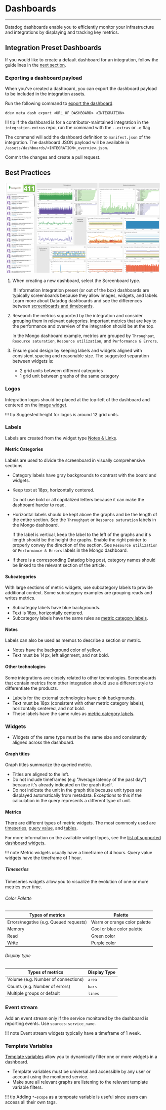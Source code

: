 # Dashboards

-----

Datadog dashboards enable you to efficiently monitor your infrastructure and integrations
 by displaying and tracking key metrics.
 
## Integration Preset Dashboards

If you would like to create a default dashboard for an integration, follow the guidelines in the [next section](./dashboards.md#best-practices).

### Exporting a dashboard payload
When you've created a dashboard, you can export the dashboard payload to be included in the integration assets.

Run the following command to [export the dashboard](../ddev/cli.md#export):

```cli
ddev meta dash export <URL_OF_DASHBOARD> <INTEGRATION>
```

!!! tip
    If the dashboard is for a contributor-maintained integration in the `integration-extras` repo, run the command with the `--extras` or `-e` flag.

The command will add the dashboard definition to `manifest.json` of the integration. 
The dashboard JSON payload will be available in `/assets/dashboards/<INTEGRATION>_overview.json`.

Commit the changes and create a pull request.

## Best Practices

![Mongo dashboard](https://raw.githubusercontent.com/DataDog/integrations-core/master/docs/developer/assets/images/mongo_dashboard.png)

1. When creating a new dashboard, select the Screenboard type.

    !!! information
        Integration preset (or out of the box) dashboards are typically screenboards because they allow images, widgets, and labels. 
        Learn more about Datadog dashboards and see the differences between [screenboards and timeboards](https://docs.datadoghq.com/dashboards/#screenboard-vs-timeboard). 

1. Research the metrics supported by the integration and consider grouping them in relevant categories. 
Important metrics that are key to the performance and overview of the integration should be at the top.

    In the Mongo dashboard example, metrics are grouped by `Throughput`, `Resource saturation`, `Resource utilization`, and `Performance & Errors`.

1. Ensure good design by keeping labels and widgets aligned with consistent spacing and reasonable size. 
   The suggested separation between widgets is:
   
    - 2 grid units between different categories
    - 1 grid unit between graphs of the same category

### Logos

Integration logos should be placed at the top-left of the dashboard and centered on the [image widget](https://docs.datadoghq.com/dashboards/widgets/image/).

!!! tip
    Suggested height for logos is around 12 grid units.

### Labels

Labels are created from the widget type [Notes & Links](https://docs.datadoghq.com/dashboards/widgets/note/).

#### Metric Categories
Labels are used to divide the screenboard in visually comprehensive sections. 

- Category labels have gray backgrounds to contrast with the board and widgets.
- Keep text at 18px, horizontally centered. 

    Do not use bold or all capitalized letters because it can make the dashboard harder to read.

- Horizontal labels should be kept above the graphs and be the length of the entire section. 
See the `Throughput` or `Resource saturation` labels in the Mongo dashboard.

    If the label is vertical, keep the label to the left of the graphs and it's length should be the height the graphs. 
Enable the right pointer to properly convey the direction of the section. See `Resource utilization` or `Performance & Errors` labels in the Mongo dashboard.

- If there is a corresponding Datadog blog post, category names should be linked to the relevant section of the article.

#### Subcategories
With large sections of metric widgets, use subcategory labels to provide additional context. 
Some subcategory examples are grouping reads and writes metrics.

- Subcategoy labels have blue backgrounds.
- Text is 16px, horizontally centered.
- Subcategory labels have the same rules as [metric category labels](./dashboards.md#metric-categories).

#### Notes
Labels can also be used as memos to describe a section or metric.

- Notes have the background color of yellow.
- Text must be 14px, left alignment, and not bold.

#### Other technologies
Some integrations are closely related to other technologies. 
Screenboards that contain metrics from other integration should use a different style to differentiate the products.

- Labels for the external technologies have pink backgrounds.
- Text must be 18px (consistent with other metric category labels), horizontally centered, and not bold.
- These labels have the same rules as [metric category labels](./dashboards.md#metric-categories).

### Widgets 

- Widgets of the same type must be the same size and consistently aligned across the dashboard.

#### Graph titles

Graph titles summarize the queried metric.

- Titles are aligned to the left.
- Do not include timeframes (e.g "Average latency of the past day") because it's already indicated on the graph itself.
- Do not indicate the unit in the graph title because unit types are displayed automatically from metadata. 
Exceptions to this if the calculation in the query represents a different type of unit.

#### Metrics

There are different types of metric widgets. The most commonly used are [timeseries](https://docs.datadoghq.com/dashboards/widgets/timeseries/),
 [query value](https://docs.datadoghq.com/dashboards/widgets/query_value/), and [tables](https://docs.datadoghq.com/dashboards/widgets/table/).
 
For more information on the available widget types, see the [list of supported dashboard widgets](https://docs.datadoghq.com/dashboards/widgets/).

!!! note
    Metric widgets usually have a timeframe of 4 hours. Query value widgets have the timeframe of 1 hour.
    
##### Timeseries

Timeseries widgets allow you to visualize the evolution of one or more metrics over time. 

###### Color Palette

| Types of metrics | Palette |
| ---------------- | ------------- |
| Errors/negative (e.g. Queued requests) | Warm or orange color palette |
| Memory | Cool or blue color palette |
| Read | Green color |
| Write | Purple color |

###### Display type

| Types of metrics | Display Type |
| ---------------- | ------------- |
| Volume (e.g. Number of connections) | `area` |
| Counts (e.g. Number of errors) | `bars` |
| Multiple groups or default | `lines` |


### Event stream

Add an event stream only if the service monitored by the dashboard is reporting events. Use `sources:service_name`.

!!! note
    Event stream widgets typically have a timeframe of 1 week.

### Template Variables

[Template variables](https://docs.datadoghq.com/dashboards/template_variables/) allow you to dynamically filter one or more widgets in a dashboard.

- Template variables must be universal and accessible by any user or account using the monitored service.
- Make sure all relevant graphs are listening to the relevant template variable filters.

!!! tip
    Adding `*=scope` as a tempoate variable is useful since users can access all their own tags.
    